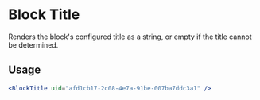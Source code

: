 Block Title
===========

Renders the block's configured title as a string, or empty if the title cannot be determined.

## Usage

```jsx
<BlockTitle uid="afd1cb17-2c08-4e7a-91be-007ba7ddc3a1" />
```
